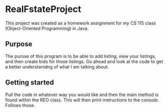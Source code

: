 # RealFstateProject

This project was created as a homework assignment for my CS 115 class (Object-Oriented Programming) in Java.

## Purpose

The purose of this program is to be able to add listing, view your listings, and then create bids for those listings. Go ahead and look at the code to get a better understanidng of what I am talking about.

## Getting started

Pull the code in whatever way you would like and then the main method is found within the REO class. This will then print instructions to the console. Follows those.
